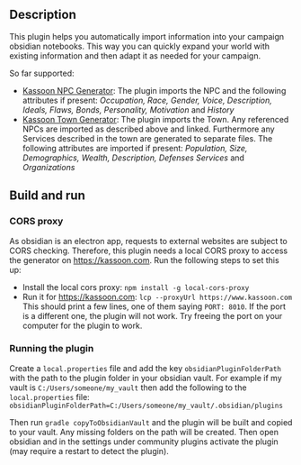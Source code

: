 ## Description

This plugin helps you automatically import information into your campaign obsidian notebooks.
This way you can quickly expand your world with existing information and then 
adapt it as needed for your campaign.

So far supported:

- [Kassoon NPC Generator](https://www.kassoon.com/dnd/npc-generator/): The plugin imports the NPC and
  the following attributes if present: *Occupation, Race, Gender, Voice, Description, Ideals, Flaws, 
  Bonds, Personality, Motivation* and *History*
- [Kassoon Town Generator](https://www.kassoon.com/dnd/town-generator/): The plugin imports the Town.
  Any referenced NPCs are imported as described above and linked. 
  Furthermore any Services described in the town are generated to separate files. The following
  attributes are imported if present: *Population, Size, Demographics, Wealth, Description, Defenses
  Services* and *Organizations* 

## Build and run

### CORS proxy

As obsidian is an electron app, requests to external websites are subject to CORS checking. 
Therefore, this plugin needs a local CORS proxy to access the generator on https://kassoon.com. 
Run the following steps to set this up:
- Install the local cors proxy: `npm install -g local-cors-proxy`
- Run it for https://kassoon.com: `lcp --proxyUrl https://www.kassoon.com`
  This should print a few lines, one of them saying `PORT: 8010`. If the port is a different one, 
  the plugin will not work. Try freeing the port on your computer for the plugin to work.

### Running the plugin

Create a `local.properties` file and add the key `obsidianPluginFolderPath` with the path to the 
plugin folder in your obsidian vault. For example if my vault is `C:/Users/someone/my_vault` then 
add the following to the `local.properties` file: 
`obsidianPluginFolderPath=C:/Users/someone/my_vault/.obsidian/plugins`

Then run `gradle copyToObsidianVault` and the plugin will be built and copied to your vault. 
Any missing folders on the path will be created. Then open obsidian and in the settings under 
community plugins activate the plugin (may require a restart to detect the plugin).
